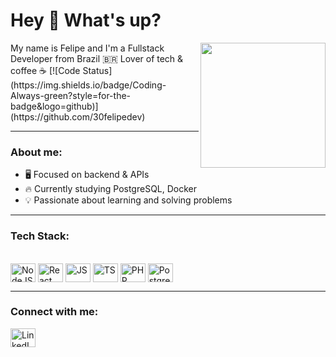# Hey 👋 What's up?

<img align="right" src="https://i.imgur.com/ipI5nW3.gif" width="200"/>
My name is Felipe and I'm a Fullstack Developer from Brazil 🇧🇷    
Lover of tech & coffee ☕   
[![Code Status](https://img.shields.io/badge/Coding-Always-green?style=for-the-badge&logo=github)](https://github.com/30felipedev)




---

### About me:
- 🖥️ Focused on backend & APIs
- 🔥 Currently studying PostgreSQL, Docker
- 💡 Passionate about learning and solving problems

---

### Tech Stack:
<div style="display: inline_block"><br/>
  <img align="center" alt="NodeJS" height="30" width="40" src="https://cdn.jsdelivr.net/gh/devicons/devicon/icons/nodejs/nodejs-original.svg">
  <img align="center" alt="React" height="30" width="40" src="https://cdn.jsdelivr.net/gh/devicons/devicon/icons/react/react-original.svg">
  <img align="center" alt="JS" height="30" width="40" src="https://cdn.jsdelivr.net/gh/devicons/devicon/icons/javascript/javascript-original.svg">
  <img align="center" alt="TS" height="30" width="40" src="https://cdn.jsdelivr.net/gh/devicons/devicon/icons/typescript/typescript-original.svg">
  <img align="center" alt="PHP" height="30" width="40" src="https://cdn.jsdelivr.net/gh/devicons/devicon/icons/php/php-original.svg">
  <img align="center" alt="PostgreSQL" height="30" width="40" src="https://cdn.jsdelivr.net/gh/devicons/devicon/icons/postgresql/postgresql-original.svg">
</div>

---

### Connect with me:
<a href="https://www.linkedin.com/in/felipe-barretto-990054304/" target="_blank">
  <img src="https://cdn.jsdelivr.net/gh/devicons/devicon/icons/linkedin/linkedin-original.svg" width="40" height="30" alt="LinkedIn">
</a>

